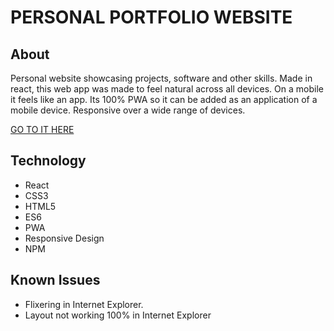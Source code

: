 # PERSONAL PORTFOLIO WEBSITE

## About

Personal website showcasing projects, software and other skills.
Made in react, this web app was made to feel natural across all devices.
On a mobile it feels like an app.
Its 100% PWA so it can be added as an application of a mobile device.
Responsive over a wide range of devices.

[GO TO IT HERE]( www.jeremylevett.com)

## Technology
* React
* CSS3
* HTML5
* ES6
* PWA
* Responsive Design
* NPM


## Known Issues
- Flixering in Internet Explorer.
- Layout not working 100% in Internet Explorer